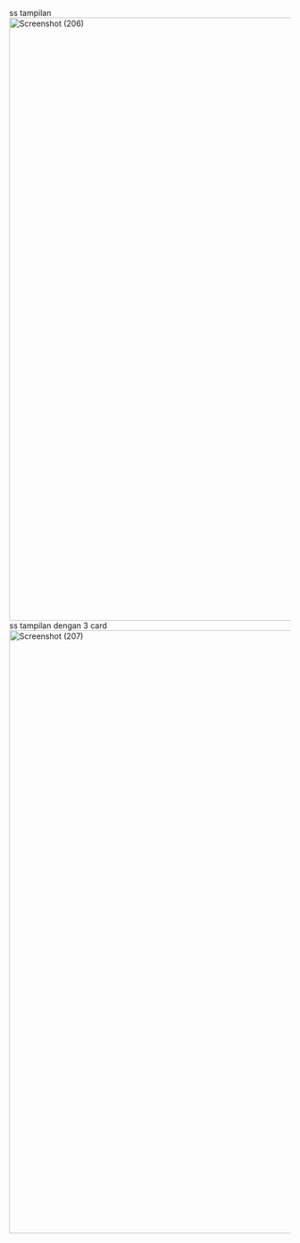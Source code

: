 ss tampilan
<img width="1920" height="1080" alt="Screenshot (206)" src="https://github.com/user-attachments/assets/1846f8b1-ad76-48d3-9800-aa99f4f8b7c5" />
ss tampilan dengan 3 card
<img width="1920" height="1080" alt="Screenshot (207)" src="https://github.com/user-attachments/assets/c963f05a-3e40-44ab-844d-33e7050280b3" />
